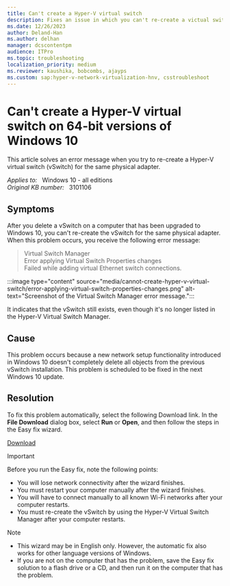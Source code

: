 ```yaml
---
title: Can't create a Hyper-V virtual switch
description: Fixes an issue in which you can't re-create a victual switch for Hyper-V on an upgraded 64-bit Windows-10-based computer.
ms.date: 12/26/2023
author: Deland-Han
ms.author: delhan
manager: dcscontentpm
audience: ITPro
ms.topic: troubleshooting
localization_priority: medium
ms.reviewer: kaushika, bobcombs, ajayps
ms.custom: sap:hyper-v-network-virtualization-hnv, csstroubleshoot
---
```

# Can't create a Hyper-V virtual switch on 64-bit versions of Windows 10

This article solves an error message when you try to re-create a Hyper-V virtual switch (vSwitch) for the same physical adapter.

_Applies to:_ &nbsp; Windows 10 - all editions  
_Original KB number:_ &nbsp; 3101106

## Symptoms

After you delete a vSwitch on a computer that has been upgraded to Windows 10, you can't re-create the vSwitch for the same physical adapter. When this problem occurs, you receive the following error message:

> Virtual Switch Manager  
Error applying Virtual Switch Properties changes  
Failed while adding virtual Ethernet switch connections.

:::image type="content" source="media/cannot-create-hyper-v-virtual-switch/error-applying-virtual-switch-properties-changes.png" alt-text="Screenshot of the Virtual Switch Manager error message.":::

It indicates that the vSwitch still exists, even though it's no longer listed in the Hyper-V Virtual Switch Manager.

## Cause

This problem occurs because a new network setup functionality introduced in Windows 10 doesn't completely delete all objects from the previous vSwitch installation. This problem is scheduled to be fixed in the next Windows 10 update.

## Resolution

To fix this problem automatically, select the following Download link. In the **File Download** dialog box, select **Run** or **Open**, and then follow the steps in the Easy fix wizard.

[Download](https://aka.ms/easyfix20159)

> [!IMPORTANT]
> Before you run the Easy fix, note the following points:
>
> - You will lose network connectivity after the wizard finishes.
> - You must restart your computer manually after the wizard finishes.
> - You will have to connect manually to all known Wi-Fi networks after your computer restarts.
> - You must re-create the vSwitch by using the Hyper-V Virtual Switch Manager after your computer restarts.

> [!NOTE]
>
> - This wizard may be in English only. However, the automatic fix also works for other language versions of Windows.
> - If you are not on the computer that has the problem, save the Easy fix solution to a flash drive or a CD, and then run it on the computer that has the problem.
